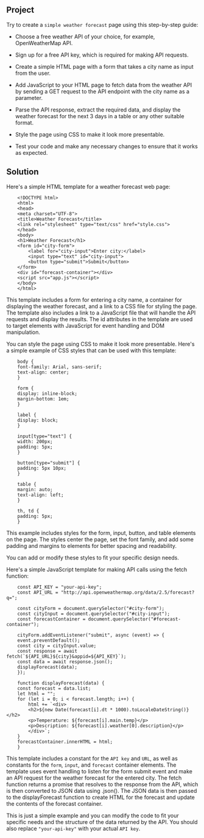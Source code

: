 ## Project

Try to create a `simple weather forecast` page using this step-by-step guide:

- Choose a free weather API of your choice, for example, OpenWeatherMap API.

- Sign up for a free API key, which is required for making API requests.

- Create a simple HTML page with a form that takes a city name as input from the user.

- Add JavaScript to your HTML page to fetch data from the weather API by sending a GET request to the API endpoint with the city name as a parameter.

- Parse the API response, extract the required data, and display the weather forecast for the next 3 days in a table or any other suitable format.

- Style the page using CSS to make it look more presentable.

- Test your code and make any necessary changes to ensure that it works as expected.

## Solution

Here's a simple HTML template for a weather forecast web page:

        <!DOCTYPE html>
        <html>
        <head>
        <meta charset="UTF-8">
        <title>Weather Forecast</title>
        <link rel="stylesheet" type="text/css" href="style.css">
        </head>
        <body>
        <h1>Weather Forecast</h1>
        <form id="city-form">
            <label for="city-input">Enter city:</label>
            <input type="text" id="city-input">
            <button type="submit">Submit</button>
        </form>
        <div id="forecast-container"></div>
        <script src="app.js"></script>
        </body>
        </html>

This template includes a form for entering a city name, a container for displaying the weather forecast, and a link to a CSS file for styling the page. The template also includes a link to a JavaScript file that will handle the API requests and display the results. The id attributes in the template are used to target elements with JavaScript for event handling and DOM manipulation.

You can style the page using CSS to make it look more presentable. Here's a simple example of CSS styles that can be used with this template:

        body {
        font-family: Arial, sans-serif;
        text-align: center;
        }

        form {
        display: inline-block;
        margin-bottom: 1em;
        }

        label {
        display: block;
        }

        input[type="text"] {
        width: 200px;
        padding: 5px;
        }

        button[type="submit"] {
        padding: 5px 10px;
        }

        table {
        margin: auto;
        text-align: left;
        }

        th, td {
        padding: 5px;
        }

This example includes styles for the form, input, button, and table elements on the page. The styles center the page, set the font family, and add some padding and margins to elements for better spacing and readability.

You can add or modify these styles to fit your specific design needs.

Here's a simple JavaScript template for making API calls using the fetch function:

        const API_KEY = "your-api-key";
        const API_URL = "http://api.openweathermap.org/data/2.5/forecast?q=";

        const cityForm = document.querySelector("#city-form");
        const cityInput = document.querySelector("#city-input");
        const forecastContainer = document.querySelector("#forecast-container");

        cityForm.addEventListener("submit", async (event) => {
        event.preventDefault();
        const city = cityInput.value;
        const response = await fetch(`${API_URL}${city}&appid=${API_KEY}`);
        const data = await response.json();
        displayForecast(data);
        });

        function displayForecast(data) {
        const forecast = data.list;
        let html = "";
        for (let i = 0; i < forecast.length; i++) {
            html += `<div>
            <h2>${new Date(forecast[i].dt * 1000).toLocaleDateString()}</h2>
            <p>Temperature: ${forecast[i].main.temp}</p>
            <p>Description: ${forecast[i].weather[0].description}</p>
            </div>`;
        }
        forecastContainer.innerHTML = html;
        }

This template includes a constant for the `API key` and `URL`, as well as constants for the `form`, `input`, and `forecast` container elements. The template uses event handling to listen for the form submit event and make an API request for the weather forecast for the entered city. The fetch function returns a promise that resolves to the response from the API, which is then converted to JSON data using .json(). The JSON data is then passed to the displayForecast function to create HTML for the forecast and update the contents of the forecast container.

This is just a simple example and you can modify the code to fit your specific needs and the structure of the data returned by the API. You should also replace `"your-api-key"` with your actual `API key`.
